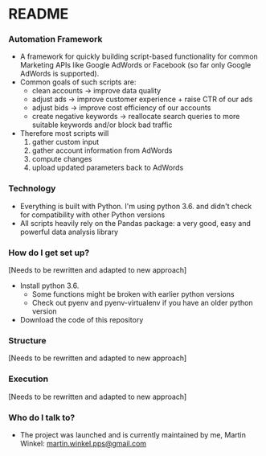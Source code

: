 # README #
### Automation Framework ###
* A framework for quickly building script-based functionality for common Marketing APIs like Google AdWords or Facebook (so far only Google AdWords is supported).
* Common goals of such scripts are:
    * clean accounts -> improve data quality
    * adjust ads -> improve customer experience + raise CTR of our ads
    * adjust bids -> improve cost efficiency of our accounts
    * create negative keywords -> reallocate search queries to more suitable keywords and/or block bad traffic
* Therefore most scripts will
    1. gather custom input
    1. gather account information from AdWords
    1. compute changes
    1. upload updated parameters back to AdWords

### Technology ###
* Everything is built with Python. I'm using python 3.6. and didn't check for compatibility with other Python versions
* All scripts heavily rely on the Pandas package: a very good, easy and powerful data analysis library

### How do I get set up? ###
[Needs to be rewritten and adapted to new approach]
* Install python 3.6.
    * Some functions might be broken with earlier python versions
    * Check out pyenv and pyenv-virtualenv if you have an older python version
* Download the code of this repository

### Structure ###
[Needs to be rewritten and adapted to new approach]

### Execution ###
[Needs to be rewritten and adapted to new approach]

### Who do I talk to? ###
* The project was launched and is currently maintained by me, Martin Winkel: martin.winkel.pps@gmail.com
